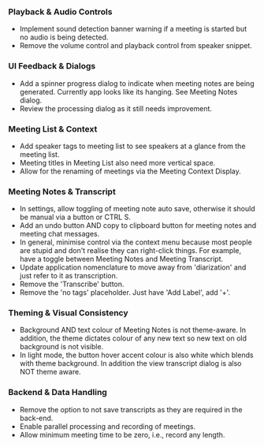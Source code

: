 ### Playback & Audio Controls
- Implement sound detection banner warning if a meeting is started but no audio is being detected.
- Remove the volume control and playback control from speaker snippet.

### UI Feedback & Dialogs
- Add a spinner progress dialog to indicate when meeting notes are being generated. Currently app looks like its hanging. See Meeting Notes dialog.
- Review the processing dialog as it still needs improvement.

### Meeting List & Context
- Add speaker tags to meeting list to see speakers at a glance from the meeting list.
- Meeting titles in Meeting List also need more vertical space.
- Allow for the renaming of meetings via the Meeting Context Display.

### Meeting Notes & Transcript
- In settings, allow toggling of meeting note auto save, otherwise it should be manual via a button or CTRL S.
- Add an undo button AND copy to clipboard button for meeting notes and meeting chat messages.
- In general, minimise control via the context menu because most people are stupid and don't realise they can right-click things. For example, have a toggle between Meeting Notes and Meeting Transcript.
- Update application nomenclature to move away from 'diarization' and just refer to it as transcription.
- Remove the 'Transcribe' button.
- Remove the 'no tags' placeholder. Just have 'Add Label', add '+'.

### Theming & Visual Consistency
- Background AND text colour of Meeting Notes is not theme-aware. In addition, the theme dictates colour of any new text so new text on old background is not visible.
- In light mode, the button hover accent colour is also white which blends with theme background. In addition the view transcript dialog is also NOT theme aware.

### Backend & Data Handling
- Remove the option to not save transcripts as they are required in the back-end.
- Enable parallel processing and recording of meetings.
- Allow minimum meeting time to be zero, i.e., record any length.